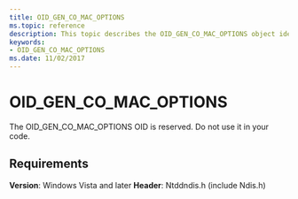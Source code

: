 ```yaml
---
title: OID_GEN_CO_MAC_OPTIONS
ms.topic: reference
description: This topic describes the OID_GEN_CO_MAC_OPTIONS object identifier (OID).
keywords:
- OID_GEN_CO_MAC_OPTIONS
ms.date: 11/02/2017
---
```


# OID_GEN_CO_MAC_OPTIONS

The OID_GEN_CO_MAC_OPTIONS OID is reserved. Do not use it in your code.

## Requirements

**Version**: Windows Vista and later
**Header**: Ntddndis.h (include Ndis.h)

